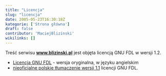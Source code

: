 ```yaml
---
title: "Licencja"
slug: "licencja"
date: 2005-05-23T16:30:18Z
kategorie: ['Strona główna']
draft: false
contributor: 'MaciejBlizinski'
wikilinks: []
---
```

Treść serwisu **www.blizinski.pl** jest objęta licencją GNU FDL w wersji
1.2.

  - [Licencja GNU FDL](http://www.fsf.org/licenses/fdl.html.html) -
    wersja oryginalna, w języku angielskim
  - [nieoficjalne polskie tłumaczenie
    wersji 1.1](http://pl.wikipedia.org/wiki/GNU_Free_Documentation_License_-_polskie_t%C5%82umaczenie)
    licencji GNU FDL.

